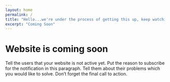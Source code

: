 ```yaml
---
layout: home
permalink: /
title: "Hello...we're under the process of getting this up, keep watching"
excerpt: "Coming Soon"
---
```

# Website is coming soon
Tell the users that your website is not active yet. Put the reason to subscribe for the notification in this paragraph. Tell them about their problems which you would like to solve. Don’t forget the final call to action.
